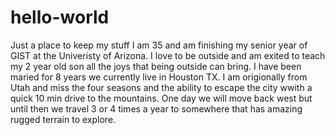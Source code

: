 # hello-world
Just a place to keep my stuff
I am 35 and am finishing my senior year of GIST at the Univeristy of Arizona. I love to be outside and am exited to teach my 2 year old son all the joys that being outside can bring. I have been maried for 8 years we currently live in Houston TX. I am origionally from Utah and miss the four seasons and the ability to escape the city wwith a quick 10 min drive to the mountains. One day we will move back west but until then we travel 3 or 4 times a year to somewhere that has amazing rugged terrain to explore.

